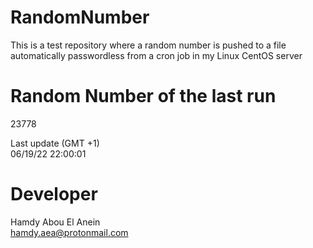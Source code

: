 # RandomNumber    
This is a test repository where a random number is pushed to a file automatically passwordless from a cron job in my Linux CentOS server    
# Random Number of the last run   
23778
      
Last update (GMT +1)    
06/19/22 22:00:01
# Developer    
Hamdy Abou El Anein   
hamdy.aea@protonmail.com
